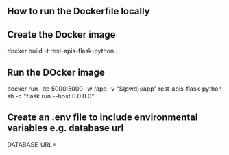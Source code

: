 ## How to run the Dockerfile locally

## Create the Docker image
docker build -t rest-apis-flask-python .

## Run the DOcker image
docker run -dp 5000:5000 -w /app -v "$(pwd):/app" rest-apis-flask-python sh -c "flask run --host 0.0.0.0"

## Create an .env file to include environmental variables e.g. database url
DATABASE_URL= 